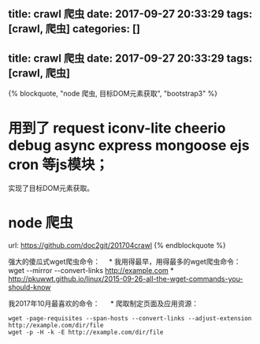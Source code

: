 title: crawl 爬虫
date: 2017-09-27 20:33:29
tags: [crawl, 爬虫]
categories: []
---
title: crawl 爬虫
date: 2017-09-27 20:33:29
tags: [crawl, 爬虫]
---

{% blockquote, "node 爬虫, 目标DOM元素获取", "bootstrap3" %}
# 用到了 request iconv-lite cheerio debug async express mongoose ejs cron 等js模块；
实现了目标DOM元素获取。
# node 爬虫
url: https://github.com/doc2git/201704crawl
{% endblockquote %}


强大的傻瓜式wget爬虫命令：　
* 
我用得最早，用得最多的wget爬虫命令：　wget --mirror --convert-links http://example.com
* 
http://pkuwwt.github.io/linux/2015-09-26-all-the-wget-commands-you-should-know

我2017年10月最喜欢的命令：
　
* 
爬取制定页面及应用资源：
```
wget -page-requisites --span-hosts --convert-links --adjust-extension http://example.com/dir/file
wget -p -H -k -E http://example.com/dir/file
```